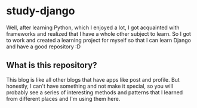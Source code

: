 # study-django
Well, after learning Python, which I enjoyed a lot,
I got acquainted with frameworks and realized that I have a whole other subject to learn. 
So I got to work and created a learning project for myself so that I can learn Django and have a good repository :D

## What is this repository?

This blog is like all other blogs that have apps like post and profile. But honestly, 
I can't have something and not make it special,
so you will probably see a series of interesting methods and patterns that I learned from different places and I'm using them here.

